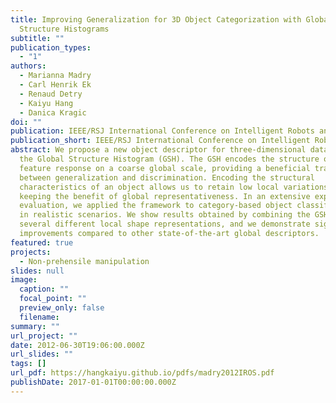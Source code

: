 ```yaml
---
title: Improving Generalization for 3D Object Categorization with Global
  Structure Histograms
subtitle: ""
publication_types:
  - "1"
authors:
  - Marianna Madry
  - Carl Henrik Ek
  - Renaud Detry
  - Kaiyu Hang
  - Danica Kragic
doi: ""
publication: IEEE/RSJ International Conference on Intelligent Robots and Systems (IROS)
publication_short: IEEE/RSJ International Conference on Intelligent Robots and Systems (IROS)
abstract: We propose a new object descriptor for three-dimensional data called
  the Global Structure Histogram (GSH). The GSH encodes the structure of a local
  feature response on a coarse global scale, providing a beneficial trade-off
  between generalization and discrimination. Encoding the structural
  characteristics of an object allows us to retain low local variations while
  keeping the benefit of global representativeness. In an extensive experimental
  evaluation, we applied the framework to category-based object classification
  in realistic scenarios. We show results obtained by combining the GSH with
  several different local shape representations, and we demonstrate significant
  improvements compared to other state-of-the-art global descriptors.
featured: true
projects:
  - Non-prehensile manipulation
slides: null
image:
  caption: ""
  focal_point: ""
  preview_only: false
  filename: 
summary: ""
url_project: ""
date: 2012-06-30T19:06:00.000Z
url_slides: ""
tags: []
url_pdf: https://hangkaiyu.github.io/pdfs/madry2012IROS.pdf
publishDate: 2017-01-01T00:00:00.000Z
---
```




